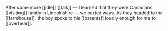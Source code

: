 After some more [[idle]] [[talk]] — I learned that they were Canadians [[visiting]] family in Lincolnshire — we parted ways. As they headed to the [[farmhouse]], the boy spoke to his [[parents]] loudly enough for me to [[overhear]].